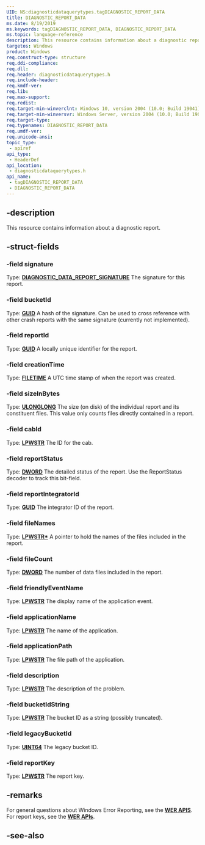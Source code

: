 ```yaml
---
UID: NS:diagnosticdataquerytypes.tagDIAGNOSTIC_REPORT_DATA
title: DIAGNOSTIC_REPORT_DATA
ms.date: 8/19/2019
ms.keywords: tagDIAGNOSTIC_REPORT_DATA, DIAGNOSTIC_REPORT_DATA
ms.topic: language-reference
description: This resource contains information about a diagnostic report.
targetos: Windows
product: Windows
req.construct-type: structure
req.ddi-compliance: 
req.dll: 
req.header: diagnosticdataquerytypes.h
req.include-header: 
req.kmdf-ver: 
req.lib: 
req.max-support: 
req.redist: 
req.target-min-winverclnt: Windows 10, version 2004 (10.0; Build 19041)
req.target-min-winversvr: Windows Server, version 2004 (10.0; Build 19041)
req.target-type: 
req.typenames: DIAGNOSTIC_REPORT_DATA
req.umdf-ver: 
req.unicode-ansi: 
topic_type:
 - apiref
api_type:
 - HeaderDef
api_location:
 - diagnosticdataquerytypes.h
api_name:
 - tagDIAGNOSTIC_REPORT_DATA
 - DIAGNOSTIC_REPORT_DATA
---
```


## -description
This resource contains information about a diagnostic report. 

## -struct-fields

### -field signature
Type: **[DIAGNOSTIC_DATA_REPORT_SIGNATURE](/windows/win32/api/diagnosticdataquery/ns-diagnosticdataquerytypes-diagnostic_report_signature)**
The signature for this report.

### -field bucketId
Type: **[GUID](/windows/win32/api/guiddef/ns-guiddef-guid)**
A hash of the signature. Can be used to cross reference with other crash reports with the same signature (currently not implemented).

### -field reportId
Type: **[GUID](/windows/win32/api/guiddef/ns-guiddef-guid)**
A locally unique identifier for the report.

### -field creationTime
Type: **[FILETIME](/windows/win32/api/minwinbase/ns-minwinbase-filetime)**
A UTC time stamp of when the report was created.

### -field sizeInBytes
Type: **[ULONGLONG](/windows/win32/winprog/windows-data-types)**
The size (on disk) of the individual report and its constituent files. This value only counts files directly contained in a report.

### -field cabId
Type: **[LPWSTR](/windows/win32/winprog/windows-data-types)**
The ID for the cab. 

### -field reportStatus
Type: **[DWORD](/windows/win32/winprog/windows-data-types)**
The detailed status of the report. Use the ReportStatus decoder to track this bit-field.

### -field reportIntegratorId
Type: **[GUID](/windows/win32/api/guiddef/ns-guiddef-guid)**
The integrator ID of the report. 

### -field fileNames
Type: **[LPWSTR\*](/windows/win32/winprog/windows-data-types)**
A pointer to hold the names of the files included in the report. 

### -field fileCount
Type: **[DWORD](/windows/win32/winprog/windows-data-types)**
The number of data files included in the report.

### -field friendlyEventName
Type: **[LPWSTR](/windows/win32/winprog/windows-data-types)**
The display name of the application event.

### -field applicationName
Type: **[LPWSTR](/windows/win32/winprog/windows-data-types)**
The name of the application. 

### -field applicationPath
Type: **[LPWSTR](/windows/win32/winprog/windows-data-types)**
The file path of the application. 

### -field description
Type: **[LPWSTR](/windows/win32/winprog/windows-data-types)**
The description of the problem.  

### -field bucketIdString
Type: **[LPWSTR](/windows/win32/winprog/windows-data-types)**
The bucket ID as a string (possibly truncated).  

### -field legacyBucketId
Type: **[UINT64](/windows/win32/winprog/windows-data-types)**
The legacy bucket ID.

### -field reportKey
Type: **[LPWSTR](/windows/win32/winprog/windows-data-types)**
The report key.

## -remarks
For general questions about Windows Error Reporting, see the [**WER APIS**]("https://docs.microsoft.com/en-us/windows/win32/api/_wer/").
For report keys, see the [**WER APIs**]("/windows/win32/api/werapi/nf-werapi-werstoregetnextreportkey").

## -see-also

